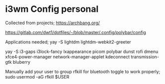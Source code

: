 # i3wm Config personal
Collected from projects; 
https://archbang.org/

https://gitlab.com/dwt1/dotfiles/-/blob/master/.config/polybar/config

Applications needed;
yay -S lightdm lightdm-webkit2-greeter 

yay -S i3-gaps i3lock-fancy lxappearance picom polybar dunst rofi dmenu xfce4-power-manager network-manager-applet kdeconnect transmission-gtk bluberry

Manually add your user to group rfkill for bluetooth toggle to work properly;
sudo usermod -aG rfkill $USER
